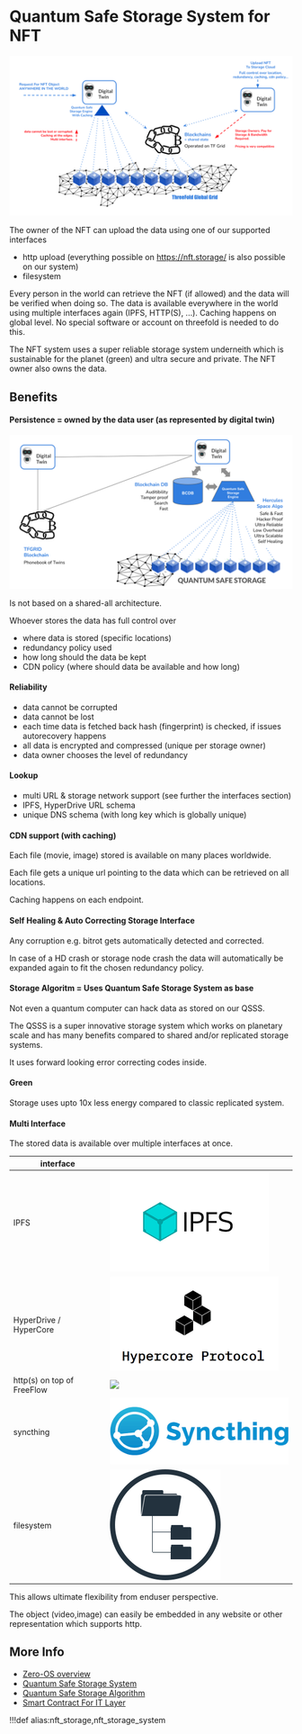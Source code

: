 

# Quantum Safe Storage System for NFT

![](img/nft_architecture.png)

The owner of the NFT can upload the data using one of our supported interfaces

- http upload (everything possible on https://nft.storage/ is also possible on our system)
- filesystem

Every person in the world can retrieve the NFT (if allowed) and the data will be verified when doing so. The data is available everywhere in the world using multiple interfaces again (IPFS, HTTP(S), ...). Caching happens on global level. No special software or account on threefold is needed to do this.

The NFT system uses a super reliable storage system underneith which is sustainable for the planet (green) and ultra secure and private. The NFT owner also owns the data.


## Benefits

#### Persistence = owned by the data user (as represented by digital twin)

![](img/nft_storage.png)

Is not based on a shared-all architecture.

Whoever stores the data has full control over

- where data is stored (specific locations)
- redundancy policy used
- how long should the data be kept
- CDN policy (where should data be available and how long)


#### Reliability

- data cannot be corrupted
- data cannot be lost
- each time data is fetched back hash (fingerprint) is checked, if issues autorecovery happens
- all data is encrypted and compressed (unique per storage owner)
- data owner chooses the level of redundancy

#### Lookup

- multi URL & storage network support (see further the interfaces section)
- IPFS, HyperDrive URL schema
- unique DNS schema (with long key which is globally unique)

#### CDN support (with caching)

Each file (movie, image) stored is available on many places worldwide.

Each file gets a unique url pointing to the data which can be retrieved on all locations.

Caching happens on each endpoint.

#### Self Healing & Auto Correcting Storage Interface

Any corruption e.g. bitrot gets automatically detected and corrected.

In case of a HD crash or storage node crash the data will automatically be expanded again to fit the chosen redundancy policy.

#### Storage Algoritm = Uses Quantum Safe Storage System as base

Not even a quantum computer can hack data as stored on our QSSS.

The QSSS is a super innovative storage system which works on planetary scale and has many benefits compared to shared and/or replicated storage systems.

It uses forward looking error correcting codes inside.

#### Green

Storage uses upto 10x less energy compared to classic replicated system.

#### Multi Interface

The stored data is available over multiple interfaces at once.

| interface                  |                         |
| -------------------------- | ----------------------- |
| IPFS                       | ![](img/ipfs.png)       |
| HyperDrive / HyperCore     | ![](img/hyperdrive.png) |
| http(s) on top of FreeFlow | ![](img/http.png)       |
| syncthing                  | ![](img/syncthing.png)  |
| filesystem                 | ![](img/filesystem.png) |

This allows ultimate flexibility from enduser perspective.

The object (video,image) can easily be embedded in any website or other representation which supports http.


## More Info

* [Zero-OS overview](zos)
* [Quantum Safe Storage System](qsss)
* [Quantum Safe Storage Algorithm](quantumsafe_storage_algo)
* [Smart Contract For IT Layer](smartcontract_it)



!!!def alias:nft_storage,nft_storage_system

